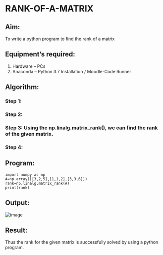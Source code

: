 # RANK-OF-A-MATRIX
## Aim:
To write a python program to find the rank of a matrix
## Equipment’s required:
1. 	Hardware – PCs
2. 	Anaconda – Python 3.7 Installation / Moodle-Code Runner
## Algorithm:
### Step 1: 
### Step 2: 
### Step 3: Using the np.linalg.matrix_rank(), we can find the rank of the given matrix.
### Step 4: 
## Program:
```
import numpy as np
A=np.array([[3,2,5],[1,1,2],[3,3,6]])
rank=np.linalg.matrix_rank(A)
print(rank)
```
## Output:
![image](https://github.com/Kishorekumar22060/RANK-OF-A-MATRIX/assets/141472136/a07b25c6-e39f-464c-9f0f-01a3a7b5bb9d)

## Result:
Thus the rank for the given matrix is successfully solved by  using a python program.

